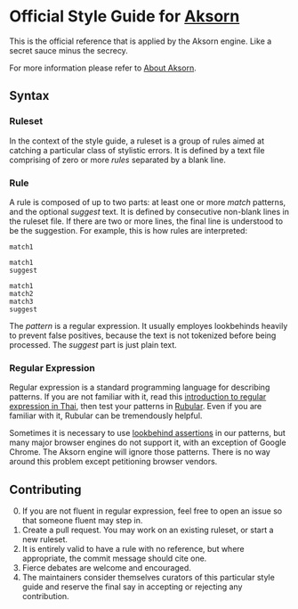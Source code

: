 # Official Style Guide for [Aksorn](https://aksorn.org/)

This is the official reference that is applied by the Aksorn engine. Like a secret sauce minus the secrecy.

For more information please refer to [About Aksorn](https://aksorn.org/about).

## Syntax
### Ruleset
In the context of the style guide, a ruleset is a group of rules aimed at catching a particular class of stylistic errors. It is defined by a text file comprising of zero or more _rules_ separated by a blank line.
### Rule
A rule is composed of up to two parts: at least one or more _match_ patterns, and the optional _suggest_ text. It is defined by consecutive non-blank lines in the ruleset file. If there are two or more lines, the final line is understood to be the suggestion. For example, this is how rules are interpreted:

```
match1
```

```
match1
suggest
```

```
match1
match2
match3
suggest
```

The _pattern_ is a regular expression. It usually employes lookbehinds heavily to prevent false positives, because the text is not tokenized before being processed. The _suggest_ part is just plain text.
### Regular Expression
Regular expression is a standard programming language for describing patterns. If you are not familiar with it, read this [introduction to regular expression in Thai](https://devahoy.com/posts/regular-expressions-101/), then test your patterns in [Rubular](http://rubular.com/). Even if you are familiar with it, Rubular can be tremendously helpful.

Sometimes it is necessary to use [lookbehind assertions](https://www.regular-expressions.info/lookaround.html) in our patterns, but many  major browser engines do not support it, with an exception of Google Chrome. The Aksorn engine will ignore those patterns. There is no way around this problem except petitioning browser vendors.

## Contributing
0. If you are not fluent in regular expression, feel free to open an issue so that someone fluent may step in.
1. Create a pull request. You may work on an existing ruleset, or start a new ruleset.
2. It is entirely valid to have a rule with no reference, but where appropriate, the commit message should cite one.
3. Fierce debates are welcome and encouraged.
4. The maintainers consider themselves curators of this particular style guide and reserve the final say in accepting or rejecting any contribution.
